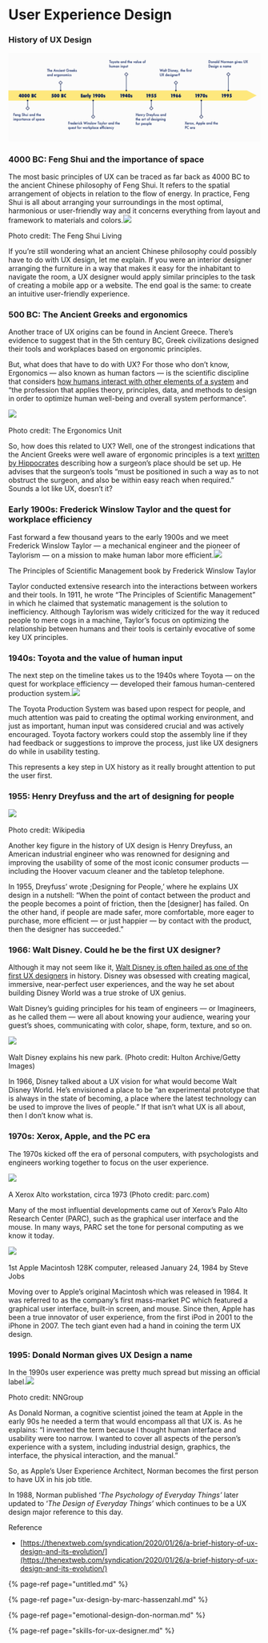 # User Experience Design

### History of UX Design

![UX Design Timeline](../.gitbook/assets/image%20%2813%29.png)

### **4000 BC: Feng Shui and the importance of space** <a id="08b8"></a>

The most basic principles of UX can be traced as far back as 4000 BC to the ancient Chinese philosophy of Feng Shui. It refers to the spatial arrangement of objects in relation to the flow of energy. In practice, Feng Shui is all about arranging your surroundings in the most optimal, harmonious or user-friendly way and it concerns everything from layout and framework to materials and colors.![](https://miro.medium.com/max/1500/1*fqLqEaSowPBCD0MPBdqfWA.jpeg)

Photo credit: The Feng Shui Living

If you’re still wondering what an ancient Chinese philosophy could possibly have to do with UX design, let me explain. If you were an interior designer arranging the furniture in a way that makes it easy for the inhabitant to navigate the room, a UX designer would apply similar principles to the task of creating a mobile app or a website. The end goal is the same: to create an intuitive user-friendly experience.

### **500 BC: The Ancient Greeks and ergonomics** <a id="b06d"></a>

Another trace of UX origins can be found in Ancient Greece. There’s evidence to suggest that in the 5th century BC, Greek civilizations designed their tools and workplaces based on ergonomic principles.

But, what does that have to do with UX? For those who don’t know, Ergonomics — also known as human factors — is the scientific discipline that considers [how humans interact with other elements of a system](https://www.iea.cc/whats/) and “the profession that applies theory, principles, data, and methods to design in order to optimize human well-being and overall system performance”.

![](https://miro.medium.com/max/502/1*6tHoofo274cDUrnktKqGFg.jpeg)

Photo credit: The Ergonomics Unit

So, how does this related to UX? Well, one of the strongest indications that the Ancient Greeks were well aware of ergonomic principles is a text [written by Hippocrates](http://ergou.simor.ntua.gr/research/ancientGreece/AncientGreece.htm) describing how a surgeon’s place should be set up. He advises that the surgeon’s tools “must be positioned in such a way as to not obstruct the surgeon, and also be within easy reach when required.” Sounds a lot like UX, doesn’t it?

### **Early 1900s: Frederick Winslow Taylor and the quest for workplace efficiency** <a id="468d"></a>

Fast forward a few thousand years to the early 1900s and we meet Frederick Winslow Taylor — a mechanical engineer and the pioneer of Taylorism _—_ on a mission to make human labor more efficient.![](https://miro.medium.com/max/251/1*wDCo3gpPCHyCKx0sZZMcTA.png)

The Principles of Scientific Management book by Frederick Winslow Taylor

Taylor conducted extensive research into the interactions between workers and their tools. In 1911, he wrote “The Principles of Scientific Management” in which he claimed that systematic management is the solution to inefficiency. Although Taylorism was widely criticized for the way it reduced people to mere cogs in a machine, Taylor’s focus on optimizing the relationship between humans and their tools is certainly evocative of some key UX principles.

### **1940s: Toyota and the value of human input** <a id="3ac9"></a>

The next step on the timeline takes us to the 1940s where Toyota — on the quest for workplace efficiency — developed their famous human-centered production system.![](https://miro.medium.com/max/900/1*T9uEH2DEBZ3ppC68yEnIxg.jpeg)

The Toyota Production System was based upon respect for people, and much attention was paid to creating the optimal working environment, and just as important, human input was considered crucial and was actively encouraged. Toyota factory workers could stop the assembly line if they had feedback or suggestions to improve the process, just like UX designers do while in usability testing.

This represents a key step in UX history as it really brought attention to put the user first.

### **1955: Henry Dreyfuss and the art of designing for people** <a id="6ba5"></a>

![](https://miro.medium.com/max/370/1*hhX-kx5fcjNX_GeunIPt4w.png)

Photo credit: Wikipedia

Another key figure in the history of UX design is Henry Dreyfuss, an American industrial engineer who was renowned for designing and improving the usability of some of the most iconic consumer products _—_ including the Hoover vacuum cleaner and the tabletop telephone.

In 1955, Dreyfuss’ wrote ;Designing for People,’ where he explains UX design in a nutshell: “When the point of contact between the product and the people becomes a point of friction, then the \[designer\] has failed. On the other hand, if people are made safer, more comfortable, more eager to purchase, more efficient — or just happier — by contact with the product, then the designer has succeeded.”

### **1966: Walt Disney. Could he be the first UX designer?** <a id="d72d"></a>

Although it may not seem like it, [Walt Disney is often hailed as one of the first UX designers](https://uxmag.com/articles/walt-disney-the-worlds-first-ux-designer) in history. Disney was obsessed with creating magical, immersive, near-perfect user experiences, and the way he set about building Disney World was a true stroke of UX genius.

Walt Disney’s guiding principles for his team of engineers _—_ or Imagineers, as he called them — were all about knowing your audience, wearing your guest’s shoes, communicating with color, shape, form, texture, and so on.

![](https://miro.medium.com/max/600/1*vqOV0W1e477j47OdJjvO5w.jpeg)

Walt Disney explains his new park. \(Photo credit: Hulton Archive/Getty Images\)

In 1966, Disney talked about a UX vision for what would become Walt Disney World. He’s envisioned a place to be “an experimental prototype that is always in the state of becoming, a place where the latest technology can be used to improve the lives of people.” If that isn’t what UX is all about, then I don’t know what is.

### **1970s: Xerox, Apple, and the PC era** <a id="8225"></a>

The 1970s kicked off the era of personal computers, with psychologists and engineers working together to focus on the user experience.

![](https://miro.medium.com/max/960/1*5CooxXBfyfnHTia_4Y95oQ.jpeg)

A Xerox Alto workstation, circa 1973 \(Photo credit: parc.com\)

Many of the most influential developments came out of Xerox’s Palo Alto Research Center \(PARC\), such as the graphical user interface and the mouse. In many ways, PARC set the tone for personal computing as we know it today.

![](https://miro.medium.com/max/1920/1*Qz7g5KqC-gIr3lGlPxZ31w.jpeg)

1st Apple Macintosh 128K computer, released January 24, 1984 by Steve Jobs

Moving over to Apple’s original Macintosh which was released in 1984. It was referred to as the company’s first mass-market PC which featured a graphical user interface, built-in screen, and mouse. Since then, Apple has been a true innovator of user experience, from the first iPod in 2001 to the iPhone in 2007. The tech giant even had a hand in coining the term UX design.

### **1995: Donald Norman gives UX Design a name** <a id="5b56"></a>

In the 1990s user experience was pretty much spread but missing an official label.![](https://miro.medium.com/max/1600/1*SeuN-OTLb9G4HJf7yRTbVA.jpeg)

Photo credit: NNGroup

As Donald Norman, a cognitive scientist joined the team at Apple in the early 90s he needed a term that would encompass all that UX is. As he explains: “I invented the term because I thought human interface and usability were too narrow. I wanted to cover all aspects of the person’s experience with a system, including industrial design, graphics, the interface, the physical interaction, and the manual.”

So, as Apple’s User Experience Architect, Norman becomes the first person to have UX in his job title.

In 1988, Norman published ‘_The Psychology of Everyday Things’_ later updated to ‘_The Design of Everyday Things’_ which continues to be a UX design major reference to this day. 



Reference

* [https://thenextweb.com/syndication/2020/01/26/a-brief-history-of-ux-design-and-its-evolution/](https://thenextweb.com/syndication/2020/01/26/a-brief-history-of-ux-design-and-its-evolution/)

{% page-ref page="untitled.md" %}

{% page-ref page="ux-design-by-marc-hassenzahl.md" %}

{% page-ref page="emotional-design-don-norman.md" %}

{% page-ref page="skills-for-ux-designer.md" %}



